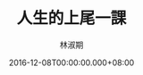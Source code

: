---
issue: 202
title: 人生的上尾一課
author: 林淑期
date: 2016-12-08T00:00:00.000+08:00
topic: 生命教育
difficulty: 1
wikidata: Q98095581
wikidata_link: https://www.wikidata.org/wiki/Q98095581
author_wikidata_link: https://www.wikidata.org/wiki/undefined
author_wikidata: Q98096288
---